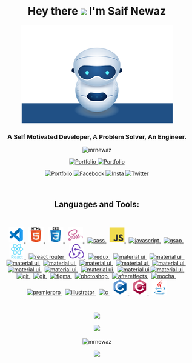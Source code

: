 <h1 align="center">Hey there <img src="https://media.giphy.com/media/hvRJCLFzcasrR4ia7z/giphy.gif" width="30px"> I'm Saif Newaz</h1>

<p align="center">
  <img src="https://github.com/MrNewaz/MrNewaz/blob/main/img/robot.svg">
</p>

<h3 align="center">A Self Motivated Developer, A Problem Solver, An Engineer.</h3>

<p align="center"> <img src="https://komarev.com/ghpvc/?username=mrnewaz&label=Profile%20views&color=brightgreen&style=flat" alt="mrnewaz" /> </p>

<p align="center"><a href="mailto:mr.saifnewaz@gmail.com?subject=From%20GitHub&body=Hi,%20there.%20Found%20you%20from%20GitHub." target="_blank"> <img src="https://img.shields.io/badge/%20-Send%20Mail-black?color=14171A&labelColor=ef5350&logo=gmail&logoColor=ffffff" alt="Portfolio" /> </a> <a href="https://www.linkedin.com/in/saifur-rahman-saif/" target="_blank"> <img src="https://img.shields.io/badge/%20-Connect-black?color=14171A&labelColor=1DA1F2&logo=linkedin&logoColor=ffffff" alt="Portfolio" /> </a></p>

<p align="center">
<a href="https://saifnewaz.me" target="_blank"> <img src="https://img.shields.io/website?color=%23FABF15&down_color=down&down_message=critical&label=SaifNewaz.me&logo=Suzuki&logoColor=%23FABF15&style=for-the-badge&up_color=success&up_message=On&url=https%3A%2F%2Fsaifnewaz.me" alt="Portfolio" /> </a>
<a href="https://facebook.com/saif.newaz" target="_blank"> <img src="https://img.shields.io/badge/Facebook-1877F2?style=for-the-badge&logo=facebook&logoColor=white" alt="Facebook" /> </a>
<a href="https://instagram.com/saif.newaz" target="_blank"> <img src="https://img.shields.io/badge/Instagram-E4405F?style=for-the-badge&logo=instagram&logoColor=white" alt="Insta" /> </a>
<a href="https://twitter.com/intent/follow?original_referer=https%3A%2F%2Fgithub.com%2FcodeSTACKr&screen_name=saif_newaz" target="_blank"> <img src="https://img.shields.io/twitter/follow/saif_newaz?color=1DA1F2&logo=twitter&style=for-the-badge" alt="Twitter" /> </a>
 </p>

<br>

<h2 align="center">Languages and Tools:</h2>
<br>
<p align="center"> 
<a href="https://code.visualstudio.com/" target="_blank"> <img src="https://raw.githubusercontent.com/vscode-icons/vscode-icons/1120bad531c928642d2ee49942be079a9fb0519b/icons/file_type_vscode.svg" alt="blender" width="40" height="40"/> </a> &nbsp; 
<a href="https://www.w3.org/html/" target="_blank"> <img src="https://raw.githubusercontent.com/devicons/devicon/master/icons/html5/html5-original-wordmark.svg" alt="html5" width="40" height="40"/> </a> &nbsp;
<a href="https://www.w3schools.com/css/" target="_blank"> <img src="https://raw.githubusercontent.com/devicons/devicon/master/icons/css3/css3-original-wordmark.svg" alt="css3" width="40" height="40"/> </a> &nbsp;
<a href="https://sass-lang.com" target="_blank"> <img src="https://raw.githubusercontent.com/devicons/devicon/master/icons/sass/sass-original.svg" alt="sass" width="40" height="40"/> </a> &nbsp;
<a href="https://getbootstrap.com/" target="_blank"> <img src="https://cdn.worldvectorlogo.com/logos/bootstrap-5-1.svg" alt="sass" width="40" height="40"/> </a> &nbsp;
<a href="https://developer.mozilla.org/en-US/docs/Web/JavaScript" target="_blank"> <img src="https://raw.githubusercontent.com/devicons/devicon/master/icons/javascript/javascript-original.svg" alt="javascript" width="40" height="40"/> </a> &nbsp;
<a href="https://www.typescriptlang.org/" target="_blank"> <img src="https://cdn.worldvectorlogo.com/logos/typescript.svg" alt="javascript" width="40" height="40"/> </a> &nbsp;
<a href="https://greensock.com/" target="_blank"> <img src="https://cdn.worldvectorlogo.com/logos/gsap-greensock.svg" alt="gsap" width="40" height="40"/> </a> &nbsp;
<a href="https://reactjs.org/" target="_blank"> <img src="https://raw.githubusercontent.com/devicons/devicon/master/icons/react/react-original-wordmark.svg" alt="react" width="40" height="40"/> </a> &nbsp;
<a href="https://reactrouter.com/" target="_blank"> <img src="https://brandeps.com/logo-download/R/React-Router-logo-vector-01.svg" alt="react router" width="40" height="40"/> </a> &nbsp;
<a href="https://redux.js.org" target="_blank"> <img src="https://raw.githubusercontent.com/devicons/devicon/master/icons/redux/redux-original.svg" alt="redux" width="40" height="40"/> </a> &nbsp;
<a href="https://www.djangoproject.com/" target="_blank"> <img src="https://cdn.worldvectorlogo.com/logos/django.svg" alt="redux" width="40" height="40"/> </a> &nbsp;
<a href="https://material-ui.com/" target="_blank"> <img src="https://cdn.worldvectorlogo.com/logos/material-ui-1.svg" alt="material ui" width="40" height="40"/> </a> &nbsp;
<a href="https://tailwindcss.com/" target="_blank"> <img src="https://cdn.worldvectorlogo.com/logos/tailwindcss.svg" alt="material ui" width="40" height="40"/> &nbsp;
<a href="https://materializecss.com/" target="_blank"> <img src="https://iconape.com/wp-content/files/zg/371252/svg/371252.svg" alt="material ui" width="40" height="40"/> </a> &nbsp;
<a href="https://nextjs.org/" target="_blank"> <img src="https://cdn.worldvectorlogo.com/logos/next-js.svg" alt="material ui" width="40" height="40"/> </a> &nbsp;
<a href="https://vercel.com/" target="_blank"> <img src="https://cdn.worldvectorlogo.com/logos/vercel.svg" alt="material ui" width="40" height="40"/> </a> &nbsp;
<a href="https://firebase.google.com/" target="_blank"> <img src="https://cdn.worldvectorlogo.com/logos/firebase-2.svg" alt="material ui" width="40" height="40"/> </a> &nbsp;
<a href="https://www.contentful.com/" target="_blank"> <img src="https://iconape.com/wp-content/files/er/370747/svg/370747.svg" alt="material ui" width="40" height="40"/> </a> &nbsp;
<a href="https://strapi.io/" target="_blank"> <img src="https://cdn.worldvectorlogo.com/logos/strapi-2.svg" alt="material ui" width="40" height="40"/> </a> &nbsp;
<a href="https://www.heroku.com/" target="_blank"> <img src="https://cdn.worldvectorlogo.com/logos/heroku-4.svg" alt="material ui" width="40" height="40"/> </a> &nbsp;
<a href="https://nodejs.org/en/" target="_blank"> <img src="https://www.vectorlogo.zone/logos/nodejs/nodejs-icon.svg" alt="material ui" width="40" height="40"/> </a> &nbsp;
<a href="https://expressjs.com/" target="_blank"> <img src="https://www.vectorlogo.zone/logos/expressjs/expressjs-icon.svg" alt="material ui" width="40" height="40"/> <a href="https://nodemon.io/" target="_blank"> <img src="https://www.vectorlogo.zone/logos/nodemonio/nodemonio-icon.svg" alt="material ui" width="40" height="40"/> </a> &nbsp;
<a href="https://git-scm.com/" target="_blank"> <img src="https://www.vectorlogo.zone/logos/git-scm/git-scm-icon.svg" alt="git" width="40" height="40"/> </a> &nbsp; 
<a href="https://app.netlify.com/" target="_blank"> <img src="https://www.vectorlogo.zone/logos/netlify/netlify-icon.svg" alt="git" width="40" height="40"/> </a> &nbsp;
<a href="https://www.figma.com/" target="_blank"> <img src="https://www.vectorlogo.zone/logos/figma/figma-icon.svg" alt="figma" width="40" height="40"/> </a> &nbsp; 
<a href="https://www.photoshop.com/en" target="_blank"> <img src="https://cdn.worldvectorlogo.com/logos/photoshop-cc-4.svg" alt="photoshop" width="40" height="40"/> </a> &nbsp;
<a href="https://www.adobe.com/products/aftereffects.html" target="_blank"> <img src="https://cdn.worldvectorlogo.com/logos/after-effects-cc.svg" alt="aftereffects" width="40" height="40"/> </a> &nbsp;
<a href="https://borisfx.com/products/mocha-pro/?collection=mocha-pro&product=mocha-pro" target="_blank"> <img src="https://cdn.worldvectorlogo.com/logos/mocha-2.svg" alt="mocha" width="40" height="40"/> </a> &nbsp;
<a href="https://www.adobe.com/products/premiere.html" target="_blank"> <img src="https://cdn.worldvectorlogo.com/logos/premiere-cc.svg" alt="premierpro" width="40" height="40"/> </a> &nbsp;
<a href="https://www.adobe.com/in/products/illustrator.html" target="_blank"> <img src="https://cdn.worldvectorlogo.com/logos/adobe-illustrator-cc-2019.svg" alt="illustrator" width="40" height="40"/> </a> &nbsp;
<a href="https://www.python.org/" target="_blank"> <img src="https://cdn.worldvectorlogo.com/logos/python-5.svg" alt="c" width="40" height="40"/> </a> &nbsp;
<a href="https://www.cprogramming.com/" target="_blank"> <img src="https://raw.githubusercontent.com/devicons/devicon/master/icons/c/c-original.svg" alt="c" width="40" height="40"/> </a> &nbsp;  <a href="https://www.w3schools.com/cpp/" target="_blank"> <img src="https://raw.githubusercontent.com/devicons/devicon/master/icons/cplusplus/cplusplus-original.svg" alt="cplusplus" width="40" height="40"/> </a> &nbsp;
<a href="https://www.java.com" target="_blank"> <img src="https://raw.githubusercontent.com/devicons/devicon/master/icons/java/java-original.svg" alt="java" width="40" height="40"/> </a> 
</p>
<br>

<p align="center"><img width="500" src="https://github-readme-stats.vercel.app/api/top-langs/?username=mrnewaz&theme=light&hide_langs_below=0&layout=compact&langs_count=20" /></p>

<p align="center"><p align="center"><img width="500" src="https://github-readme-stats.vercel.app/api?username=mrnewaz&show_icons=true"></p>

<p align="center"><img width="500" align="center" src="http://github-readme-streak-stats.herokuapp.com?user=mrnewaz&theme=neon-palenight&hide_border=true&stroke=0EBBDD&ring=0EBBDD&fire=FFDD32" alt="mrnewaz" /></p>

  <p align="center"><img width="1000" align="center" src="https://activity-graph.herokuapp.com/graph?username=mrnewaz&theme=react-dark&hide_border=true&area=true" /></p>

<!-- New -->
<!--
[![GitHub Streak](http://github-readme-streak-stats.herokuapp.com?user=mrnewaz&theme=dark-smoky&hide_border=true&fire=FFDD32&ring=00CEDD&sideNums=FFDD32)](https://git.io/streak-stats) -->
